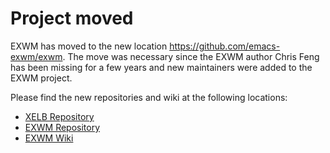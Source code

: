 # Project moved

EXWM has moved to the new location https://github.com/emacs-exwm/exwm. The move was
necessary since the EXWM author Chris Feng has been missing for a few years and
new maintainers were added to the EXWM project.

Please find the new repositories and wiki at the following locations:

  * [XELB Repository](https://github.com/emacs-exwm/xelb)
  * [EXWM Repository](https://github.com/emacs-exwm/exwm)
  * [EXWM Wiki](https://github.com/emacs-exwm/exwm/wiki)

